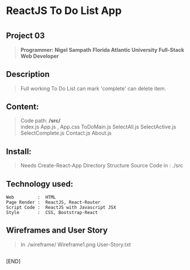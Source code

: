 #  ReactJS  To Do List App
#

##  Project 03
   
>**Programmer: Nigel Sampath**
>**Florida Atlantic University**
>**Full-Stack Web Developer**

   
## Description
>Full working To Do List 
>can mark 'complete'
>can delete item.



## Content:
>Code path:  **/src/**  
>index.js
>App.js , App.css
>ToDoMain.js
>SelectAll.js
>SelectActive.js
>SelectComplete.js
>Contact.js
>About.js

## Install:
>Needs Create-React-App Directory Structure
>Source Code in : 
>./src


##  Technology used:
    Web         :  HTML
    Page Render :  ReactJS, React-Router
    Script Code :  ReactJS with Javascript JSX
    Style       :  CSS, Bootstrap-React
                


## Wireframes and User Story
>In  ./wireframe/
>Wireframe1.png
>User-Story.txt
   
##
##
[END]